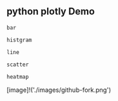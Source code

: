 ## python plotly Demo

```
bar 

histgram

line

scatter

heatmap

```

[image]!('./images/github-fork.png')

